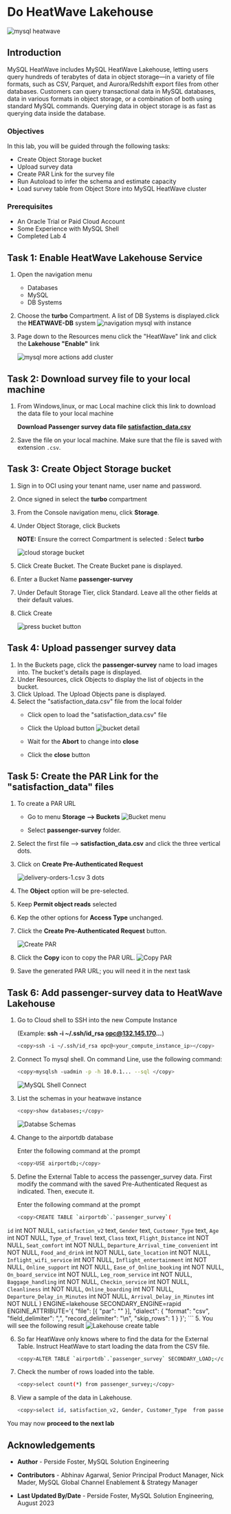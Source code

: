 # Do HeatWave Lakehouse

![mysql heatwave](./images/mysql-heatwave-logo.jpg "mysql heatwave")

## Introduction

MySQL HeatWave includes MySQL HeatWave Lakehouse, letting users query hundreds of terabytes of data in object storage—in a variety of file formats, such as CSV, Parquet, and Aurora/Redshift export files from other databases. Customers can query transactional data in MySQL databases, data in various formats in object storage, or a combination of both using standard MySQL commands. Querying data in object storage is as fast as querying data inside the database.

### Objectives

In this lab, you will be guided through the following tasks:

- Create Object Storage bucket
- Upload survey data
- Create PAR Link for the  survey file
- Run Autoload to infer the schema and estimate capacity
- Load survey table from Object Store into MySQL HeatWave cluster

### Prerequisites

- An Oracle Trial or Paid Cloud Account
- Some Experience with MySQL Shell
- Completed Lab 4

## Task 1: Enable HeatWave Lakehouse Service

1. Open the navigation menu  
    - Databases
    - MySQL
    - DB Systems
2. Choose the **turbo** Compartment. A list of DB Systems is displayed.click the **HEATWAVE-DB** system
    ![navigation mysql with instance](./images/navigation-mysql-with-instance.png "navigation mysql with instance")

3. Page down to the Resources menu click the "HeatWave" link and click the **Lakehouse "Enable"** link

    ![mysql more actions add cluster](./images/mysql-heatwave-lakehouse-enable.png " mysql more actions add cluster")


## Task 2: Download survey file to your local machine

1. From Windows,linux, or mac Local machine click  this  link to download the data file to your local machine

   **Download Passenger survey data file [satisfaction\_data.csv](https://objectstorage.us-ashburn-1.oraclecloud.com/p/_2FkbussY40f4mGzsN9IqdYhhrMQU66hRDlr2XGtfocoUUTyjs0xFc-EqKfP7bQJ/n/mysqlpm/b/mysql_airport/o/satisfaction_data.csv)**

2. Save the file on your local machine. Make sure that the file is saved with extension `.csv`.

## Task 3: Create Object Storage bucket

1. Sign in to OCI using your tenant name, user name and password.
2. Once signed in select the **turbo** compartment
3. From the Console navigation menu, click **Storage**.
4. Under Object Storage, click Buckets

    **NOTE:** Ensure the correct Compartment is selected : Select **turbo**

    ![cloud storage bucket](./images/cloud-storage-bucket.png "cloud-storage-bucket")

5. Click Create Bucket. The Create Bucket pane is displayed.
6. Enter a Bucket Name **passenger-survey**
7. Under Default Storage Tier, click Standard. Leave all the other fields at their default values.
8. Click Create

    ![press bucket button](./images/press-bucket-button.png "press-bucket-button")

## Task 4: Upload passenger survey data

1. In the Buckets page, click the **passenger-survey** name to load images into. The bucket's details page is displayed.
2. Under Resources, click Objects to display the list of objects in the bucket.
3. Click Upload. The Upload Objects pane is displayed.
4. Select the "satisfaction\_data.csv" file from the local folder
    - Click open to load the "satisfaction\_data.csv"  file
    - Click the Upload button
       ![bucket detail](./images/bucket-detail.png "bucket-detail.png")

    - Wait for the **Abort** to change into **close**
    - Click the **close** button

## Task 5: Create the PAR Link for the "satisfaction\_data" files

1. To create a PAR URL
    - Go to menu **Storage —> Buckets**
     ![Bucket menu](./images/storage-bucket-menu.png "storage bucket menu")

    - Select **passenger-survey**  folder.
2. Select the first file —> **satisfaction\_data.csv** and click the three vertical dots.
3. Click on **Create Pre-Authenticated Request**

    ![delivery-orders-1.csv 3 dots](./images/storage-create-par-orders.png "storage create par orders")

4. The **Object** option will be pre-selected.
5. Keep **Permit object reads** selected
6. Kep the other options for **Access Type** unchanged.
7. Click the **Create Pre-Authenticated Request** button.

    ![Create PAR](./images/storage-create-par-orders-page.png "storage create par orders page")

8. Click the **Copy** icon to copy the PAR URL.
    ![Copy PAR](./images/storage-create-par-orders-page-copy.png "storage create par orders page copy")

9. Save the generated PAR URL; you will need it in the next task

## Task 6: Add passenger-survey data to HeatWave Lakehouse

1. Go to Cloud shell to SSH into the new Compute Instance

     (Example: **ssh -i ~/.ssh/id_rsa opc@132.145.170...**) 

    ```bash
    <copy>ssh -i ~/.ssh/id_rsa opc@<your_compute_instance_ip></copy>
    ```

2. Connect To  mysql shell. On command Line, use the following command:

    ```bash
    <copy>mysqlsh -uadmin -p -h 10.0.1... --sql </copy>
    ```

    ![MySQL Shell Connect](./images/mysql-shell-login.png " mysql shell login")

3. List the schemas in your heatwave instance

    ```bash
    <copy>show databases;</copy>
    ```

    ![Databse Schemas](./images/list-schemas-after.png "list schemas after")

3. Change to the airportdb database

    Enter the following command at the prompt

    ```bash
    <copy>USE airportdb;</copy>
    ```

4. Define the External Table to access the passenger\_survey data. First modify the command with the saved Pre-Authenticated Request as indicated. Then, execute it.

    Enter the following command at the prompt

    ```bash
    <copy>CREATE TABLE `airportdb`.`passenger_survey`(
  `id` int NOT  NULL,
  `satisfaction_v2` text,
  `Gender` text,
  `Customer_Type` text,
  `Age` int  NOT  NULL,
  `Type_of_Travel` text,
  `Class` text,
  `Flight_Distance` int  NOT  NULL,
  `Seat_comfort` int  NOT  NULL,
  `Departure_Arrival_time_convenient` int NOT  NULL,
  `Food_and_drink` int  NOT  NULL,
  `Gate_location` int  NOT  NULL,
  `Inflight_wifi_service` int NOT  NULL,
  `Inflight_entertainment` int  NOT  NULL,
  `Online_support` int  NOT  NULL,
  `Ease_of_Online_booking` int  NOT  NULL,
  `On_board_service` int  NOT  NULL,
  `Leg_room_service` int  NOT  NULL,
  `Baggage_handling` int  NOT  NULL,
  `Checkin_service` int  NOT  NULL,
  `Cleanliness` int  NOT  NULL,
  `Online_boarding` int NOT  NULL,
  `Departure_Delay_in_Minutes` int  NOT  NULL,
  `Arrival_Delay_in_Minutes` int  NOT  NULL
) ENGINE=lakehouse SECONDARY_ENGINE=rapid ENGINE_ATTRIBUTE='{
"file": [{
    "par": "<Your Pre-Authenticated Request>"
}],
"dialect": {
    "format": "csv",
    "field_delimiter": ",",
    "record_delimiter": "\\n",
            "skip_rows": 1
}
}';</copy>
    ```
5. You will see the following result
 ![Lakehouse create table](./images/lakehouse-create-table.png "Lakehouse create table")

6. So far HeatWave only knows where to find the data for the External Table.  Instruct HeatWave to start loading the data from the CSV file.

    ```bash
    <copy>ALTER TABLE `airportdb`.`passenger_survey` SECONDARY_LOAD;</copy>
    ```

7. Check the number of rows loaded into the table.

    ```bash
    <copy>select count(*) from passenger_survey;</copy>
    ```

8. View a sample of the data in Lakehouse.

    ```bash
    <copy>select id, satisfaction_v2, Gender, Customer_Type  from passenger_survey limit 5;</copy>
    ```

You may now **proceed to the next lab**

## Acknowledgements

- **Author** - Perside Foster, MySQL Solution Engineering

- **Contributors** - Abhinav Agarwal, Senior Principal Product Manager, Nick Mader, MySQL Global Channel Enablement & Strategy Manager
- **Last Updated By/Date** - Perside Foster, MySQL Solution Engineering, August 2023
